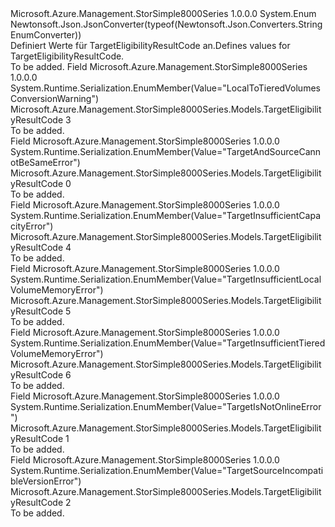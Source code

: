 <Type Name="TargetEligibilityResultCode" FullName="Microsoft.Azure.Management.StorSimple8000Series.Models.TargetEligibilityResultCode">
  <TypeSignature Language="C#" Value="public enum TargetEligibilityResultCode" />
  <TypeSignature Language="ILAsm" Value=".class public auto ansi sealed TargetEligibilityResultCode extends System.Enum" />
  <TypeSignature Language="DocId" Value="T:Microsoft.Azure.Management.StorSimple8000Series.Models.TargetEligibilityResultCode" />
  <TypeSignature Language="VB.NET" Value="Public Enum TargetEligibilityResultCode" />
  <TypeSignature Language="F#" Value="type TargetEligibilityResultCode = " />
  <AssemblyInfo>
    <AssemblyName>Microsoft.Azure.Management.StorSimple8000Series</AssemblyName>
    <AssemblyVersion>1.0.0.0</AssemblyVersion>
  </AssemblyInfo>
  <Base>
    <BaseTypeName>System.Enum</BaseTypeName>
  </Base>
  <Attributes>
    <Attribute>
      <AttributeName>Newtonsoft.Json.JsonConverter(typeof(Newtonsoft.Json.Converters.StringEnumConverter))</AttributeName>
    </Attribute>
  </Attributes>
  <Docs>
    <summary>
            <span data-ttu-id="65a90-101">Definiert Werte für TargetEligibilityResultCode an.</span><span class="sxs-lookup"><span data-stu-id="65a90-101">Defines values for TargetEligibilityResultCode.</span></span>
            </summary>
    <remarks>To be added.</remarks>
  </Docs>
  <Members>
    <Member MemberName="LocalToTieredVolumesConversionWarning">
      <MemberSignature Language="C#" Value="LocalToTieredVolumesConversionWarning" />
      <MemberSignature Language="ILAsm" Value=".field public static literal valuetype Microsoft.Azure.Management.StorSimple8000Series.Models.TargetEligibilityResultCode LocalToTieredVolumesConversionWarning = int32(3)" />
      <MemberSignature Language="DocId" Value="F:Microsoft.Azure.Management.StorSimple8000Series.Models.TargetEligibilityResultCode.LocalToTieredVolumesConversionWarning" />
      <MemberSignature Language="VB.NET" Value="LocalToTieredVolumesConversionWarning" />
      <MemberSignature Language="F#" Value="LocalToTieredVolumesConversionWarning = 3" Usage="Microsoft.Azure.Management.StorSimple8000Series.Models.TargetEligibilityResultCode.LocalToTieredVolumesConversionWarning" />
      <MemberType>Field</MemberType>
      <AssemblyInfo>
        <AssemblyName>Microsoft.Azure.Management.StorSimple8000Series</AssemblyName>
        <AssemblyVersion>1.0.0.0</AssemblyVersion>
      </AssemblyInfo>
      <Attributes>
        <Attribute>
          <AttributeName>System.Runtime.Serialization.EnumMember(Value="LocalToTieredVolumesConversionWarning")</AttributeName>
        </Attribute>
      </Attributes>
      <ReturnValue>
        <ReturnType>Microsoft.Azure.Management.StorSimple8000Series.Models.TargetEligibilityResultCode</ReturnType>
      </ReturnValue>
      <MemberValue>3</MemberValue>
      <Docs>
        <summary>To be added.</summary>
      </Docs>
    </Member>
    <Member MemberName="TargetAndSourceCannotBeSameError">
      <MemberSignature Language="C#" Value="TargetAndSourceCannotBeSameError" />
      <MemberSignature Language="ILAsm" Value=".field public static literal valuetype Microsoft.Azure.Management.StorSimple8000Series.Models.TargetEligibilityResultCode TargetAndSourceCannotBeSameError = int32(0)" />
      <MemberSignature Language="DocId" Value="F:Microsoft.Azure.Management.StorSimple8000Series.Models.TargetEligibilityResultCode.TargetAndSourceCannotBeSameError" />
      <MemberSignature Language="VB.NET" Value="TargetAndSourceCannotBeSameError" />
      <MemberSignature Language="F#" Value="TargetAndSourceCannotBeSameError = 0" Usage="Microsoft.Azure.Management.StorSimple8000Series.Models.TargetEligibilityResultCode.TargetAndSourceCannotBeSameError" />
      <MemberType>Field</MemberType>
      <AssemblyInfo>
        <AssemblyName>Microsoft.Azure.Management.StorSimple8000Series</AssemblyName>
        <AssemblyVersion>1.0.0.0</AssemblyVersion>
      </AssemblyInfo>
      <Attributes>
        <Attribute>
          <AttributeName>System.Runtime.Serialization.EnumMember(Value="TargetAndSourceCannotBeSameError")</AttributeName>
        </Attribute>
      </Attributes>
      <ReturnValue>
        <ReturnType>Microsoft.Azure.Management.StorSimple8000Series.Models.TargetEligibilityResultCode</ReturnType>
      </ReturnValue>
      <MemberValue>0</MemberValue>
      <Docs>
        <summary>To be added.</summary>
      </Docs>
    </Member>
    <Member MemberName="TargetInsufficientCapacityError">
      <MemberSignature Language="C#" Value="TargetInsufficientCapacityError" />
      <MemberSignature Language="ILAsm" Value=".field public static literal valuetype Microsoft.Azure.Management.StorSimple8000Series.Models.TargetEligibilityResultCode TargetInsufficientCapacityError = int32(4)" />
      <MemberSignature Language="DocId" Value="F:Microsoft.Azure.Management.StorSimple8000Series.Models.TargetEligibilityResultCode.TargetInsufficientCapacityError" />
      <MemberSignature Language="VB.NET" Value="TargetInsufficientCapacityError" />
      <MemberSignature Language="F#" Value="TargetInsufficientCapacityError = 4" Usage="Microsoft.Azure.Management.StorSimple8000Series.Models.TargetEligibilityResultCode.TargetInsufficientCapacityError" />
      <MemberType>Field</MemberType>
      <AssemblyInfo>
        <AssemblyName>Microsoft.Azure.Management.StorSimple8000Series</AssemblyName>
        <AssemblyVersion>1.0.0.0</AssemblyVersion>
      </AssemblyInfo>
      <Attributes>
        <Attribute>
          <AttributeName>System.Runtime.Serialization.EnumMember(Value="TargetInsufficientCapacityError")</AttributeName>
        </Attribute>
      </Attributes>
      <ReturnValue>
        <ReturnType>Microsoft.Azure.Management.StorSimple8000Series.Models.TargetEligibilityResultCode</ReturnType>
      </ReturnValue>
      <MemberValue>4</MemberValue>
      <Docs>
        <summary>To be added.</summary>
      </Docs>
    </Member>
    <Member MemberName="TargetInsufficientLocalVolumeMemoryError">
      <MemberSignature Language="C#" Value="TargetInsufficientLocalVolumeMemoryError" />
      <MemberSignature Language="ILAsm" Value=".field public static literal valuetype Microsoft.Azure.Management.StorSimple8000Series.Models.TargetEligibilityResultCode TargetInsufficientLocalVolumeMemoryError = int32(5)" />
      <MemberSignature Language="DocId" Value="F:Microsoft.Azure.Management.StorSimple8000Series.Models.TargetEligibilityResultCode.TargetInsufficientLocalVolumeMemoryError" />
      <MemberSignature Language="VB.NET" Value="TargetInsufficientLocalVolumeMemoryError" />
      <MemberSignature Language="F#" Value="TargetInsufficientLocalVolumeMemoryError = 5" Usage="Microsoft.Azure.Management.StorSimple8000Series.Models.TargetEligibilityResultCode.TargetInsufficientLocalVolumeMemoryError" />
      <MemberType>Field</MemberType>
      <AssemblyInfo>
        <AssemblyName>Microsoft.Azure.Management.StorSimple8000Series</AssemblyName>
        <AssemblyVersion>1.0.0.0</AssemblyVersion>
      </AssemblyInfo>
      <Attributes>
        <Attribute>
          <AttributeName>System.Runtime.Serialization.EnumMember(Value="TargetInsufficientLocalVolumeMemoryError")</AttributeName>
        </Attribute>
      </Attributes>
      <ReturnValue>
        <ReturnType>Microsoft.Azure.Management.StorSimple8000Series.Models.TargetEligibilityResultCode</ReturnType>
      </ReturnValue>
      <MemberValue>5</MemberValue>
      <Docs>
        <summary>To be added.</summary>
      </Docs>
    </Member>
    <Member MemberName="TargetInsufficientTieredVolumeMemoryError">
      <MemberSignature Language="C#" Value="TargetInsufficientTieredVolumeMemoryError" />
      <MemberSignature Language="ILAsm" Value=".field public static literal valuetype Microsoft.Azure.Management.StorSimple8000Series.Models.TargetEligibilityResultCode TargetInsufficientTieredVolumeMemoryError = int32(6)" />
      <MemberSignature Language="DocId" Value="F:Microsoft.Azure.Management.StorSimple8000Series.Models.TargetEligibilityResultCode.TargetInsufficientTieredVolumeMemoryError" />
      <MemberSignature Language="VB.NET" Value="TargetInsufficientTieredVolumeMemoryError" />
      <MemberSignature Language="F#" Value="TargetInsufficientTieredVolumeMemoryError = 6" Usage="Microsoft.Azure.Management.StorSimple8000Series.Models.TargetEligibilityResultCode.TargetInsufficientTieredVolumeMemoryError" />
      <MemberType>Field</MemberType>
      <AssemblyInfo>
        <AssemblyName>Microsoft.Azure.Management.StorSimple8000Series</AssemblyName>
        <AssemblyVersion>1.0.0.0</AssemblyVersion>
      </AssemblyInfo>
      <Attributes>
        <Attribute>
          <AttributeName>System.Runtime.Serialization.EnumMember(Value="TargetInsufficientTieredVolumeMemoryError")</AttributeName>
        </Attribute>
      </Attributes>
      <ReturnValue>
        <ReturnType>Microsoft.Azure.Management.StorSimple8000Series.Models.TargetEligibilityResultCode</ReturnType>
      </ReturnValue>
      <MemberValue>6</MemberValue>
      <Docs>
        <summary>To be added.</summary>
      </Docs>
    </Member>
    <Member MemberName="TargetIsNotOnlineError">
      <MemberSignature Language="C#" Value="TargetIsNotOnlineError" />
      <MemberSignature Language="ILAsm" Value=".field public static literal valuetype Microsoft.Azure.Management.StorSimple8000Series.Models.TargetEligibilityResultCode TargetIsNotOnlineError = int32(1)" />
      <MemberSignature Language="DocId" Value="F:Microsoft.Azure.Management.StorSimple8000Series.Models.TargetEligibilityResultCode.TargetIsNotOnlineError" />
      <MemberSignature Language="VB.NET" Value="TargetIsNotOnlineError" />
      <MemberSignature Language="F#" Value="TargetIsNotOnlineError = 1" Usage="Microsoft.Azure.Management.StorSimple8000Series.Models.TargetEligibilityResultCode.TargetIsNotOnlineError" />
      <MemberType>Field</MemberType>
      <AssemblyInfo>
        <AssemblyName>Microsoft.Azure.Management.StorSimple8000Series</AssemblyName>
        <AssemblyVersion>1.0.0.0</AssemblyVersion>
      </AssemblyInfo>
      <Attributes>
        <Attribute>
          <AttributeName>System.Runtime.Serialization.EnumMember(Value="TargetIsNotOnlineError")</AttributeName>
        </Attribute>
      </Attributes>
      <ReturnValue>
        <ReturnType>Microsoft.Azure.Management.StorSimple8000Series.Models.TargetEligibilityResultCode</ReturnType>
      </ReturnValue>
      <MemberValue>1</MemberValue>
      <Docs>
        <summary>To be added.</summary>
      </Docs>
    </Member>
    <Member MemberName="TargetSourceIncompatibleVersionError">
      <MemberSignature Language="C#" Value="TargetSourceIncompatibleVersionError" />
      <MemberSignature Language="ILAsm" Value=".field public static literal valuetype Microsoft.Azure.Management.StorSimple8000Series.Models.TargetEligibilityResultCode TargetSourceIncompatibleVersionError = int32(2)" />
      <MemberSignature Language="DocId" Value="F:Microsoft.Azure.Management.StorSimple8000Series.Models.TargetEligibilityResultCode.TargetSourceIncompatibleVersionError" />
      <MemberSignature Language="VB.NET" Value="TargetSourceIncompatibleVersionError" />
      <MemberSignature Language="F#" Value="TargetSourceIncompatibleVersionError = 2" Usage="Microsoft.Azure.Management.StorSimple8000Series.Models.TargetEligibilityResultCode.TargetSourceIncompatibleVersionError" />
      <MemberType>Field</MemberType>
      <AssemblyInfo>
        <AssemblyName>Microsoft.Azure.Management.StorSimple8000Series</AssemblyName>
        <AssemblyVersion>1.0.0.0</AssemblyVersion>
      </AssemblyInfo>
      <Attributes>
        <Attribute>
          <AttributeName>System.Runtime.Serialization.EnumMember(Value="TargetSourceIncompatibleVersionError")</AttributeName>
        </Attribute>
      </Attributes>
      <ReturnValue>
        <ReturnType>Microsoft.Azure.Management.StorSimple8000Series.Models.TargetEligibilityResultCode</ReturnType>
      </ReturnValue>
      <MemberValue>2</MemberValue>
      <Docs>
        <summary>To be added.</summary>
      </Docs>
    </Member>
  </Members>
</Type>